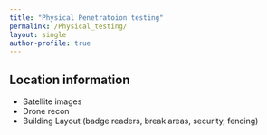```yaml
---
title: "Physical Penetratoion testing"
permalink: /Physical_testing/
layout: single
author-profile: true
---
```


## Location information
- Satellite images
- Drone recon
- Building Layout (badge readers, break areas, security, fencing)


